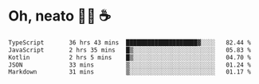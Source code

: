 # Oh, neato 🧑‍💻 ☕

<!--START_SECTION:waka-->

```txt
TypeScript       36 hrs 43 mins  ████████████████████▓░░░░   82.44 %
JavaScript       2 hrs 35 mins   █▒░░░░░░░░░░░░░░░░░░░░░░░   05.83 %
Kotlin           2 hrs 5 mins    █▒░░░░░░░░░░░░░░░░░░░░░░░   04.70 %
JSON             33 mins         ▒░░░░░░░░░░░░░░░░░░░░░░░░   01.24 %
Markdown         31 mins         ▒░░░░░░░░░░░░░░░░░░░░░░░░   01.17 %
```

<!--END_SECTION:waka-->
